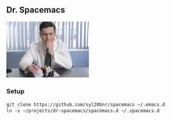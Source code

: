 ## Dr. Spacemacs

![Dr. Spacemacs](doc/dr-spacemacs.jpg)

### Setup

```
git clone https://github.com/syl20bnr/spacemacs ~/.emacs.d
ln -s ~/projects/dr-spacemacs/spacemacs.d ~/.spacemacs.d
```

